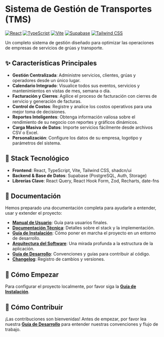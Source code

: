 
# Sistema de Gestión de Transportes (TMS)

[![React](https://img.shields.io/badge/React-18-blue.svg)](https://reactjs.org/)
[![TypeScript](https://img.shields.io/badge/TypeScript-5-blue.svg)](https://www.typescriptlang.org/)
[![Vite](https://img.shields.io/badge/Vite-5-purple.svg)](https://vitejs.dev/)
[![Supabase](https://img.shields.io/badge/Supabase-green.svg)](https://supabase.io/)
[![Tailwind CSS](https://img.shields.io/badge/Tailwind_CSS-3-cyan.svg)](https://tailwindcss.com/)

Un completo sistema de gestión diseñado para optimizar las operaciones de empresas de servicios de grúas y transporte.

## ✨ Características Principales

- **Gestión Centralizada**: Administre servicios, clientes, grúas y operadores desde un único lugar.
- **Calendario Integrado**: Visualice todos sus eventos, servicios y mantenimientos en vistas de mes, semana o día.
- **Facturación y Cierres**: Agilice el proceso de facturación con cierres de servicio y generación de facturas.
- **Control de Costos**: Registre y analice los costos operativos para una mejor toma de decisiones.
- **Reportes Inteligentes**: Obtenga información valiosa sobre el rendimiento de su negocio con reportes y gráficos dinámicos.
- **Carga Masiva de Datos**: Importe servicios fácilmente desde archivos CSV o Excel.
- **Personalización**: Configure los datos de su empresa, logotipo y parámetros del sistema.

## 🚀 Stack Tecnológico

- **Frontend**: React, TypeScript, Vite, Tailwind CSS, shadcn/ui
- **Backend & Base de Datos**: Supabase (PostgreSQL, Auth, Storage)
- **Librerías Clave**: React Query, React Hook Form, Zod, Recharts, date-fns

## 📖 Documentación

Hemos preparado una documentación completa para ayudarle a entender, usar y extender el proyecto:

- **[Manual de Usuario](./docs/MANUAL_USUARIO.md)**: Guía para usuarios finales.
- **[Documentación Técnica](./docs/DOCUMENTACION_TECNICA.md)**: Detalles sobre el stack y la implementación.
- **[Guía de Instalación](./docs/GUIA_INSTALACION.md)**: Cómo poner en marcha el proyecto en un entorno de desarrollo.
- **[Arquitectura del Software](./docs/ARQUITECTURA.md)**: Una mirada profunda a la estructura de la aplicación.
- **[Guía de Desarrollo](./docs/PROMPT_DESARROLLO.md)**: Convenciones y guías para contribuir al código.
- **[Changelog](./CHANGELOG.md)**: Registro de cambios y versiones.

## 🏁 Cómo Empezar

Para configurar el proyecto localmente, por favor siga la **[Guía de Instalación](./docs/GUIA_INSTALACION.md)**.

## 🤝 Cómo Contribuir

¡Las contribuciones son bienvenidas! Antes de empezar, por favor lea nuestra **[Guía de Desarrollo](./docs/PROMPT_DESARROLLO.md)** para entender nuestras convenciones y flujo de trabajo.

